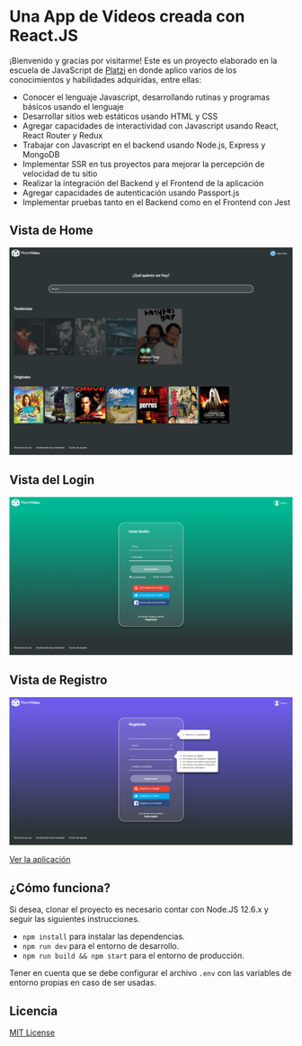 # Una App de Videos creada con React.JS

¡Bienvenido y gracias por visitarme! Este es un proyecto elaborado en la escuela de JavaScript de  [Platzi](https://platzi.com/) en donde aplico varios de los conocimientos y habilidades adquiridas, entre ellas: 

- Conocer el lenguaje Javascript, desarrollando rutinas y programas básicos usando el lenguaje
- Desarrollar sitios web estáticos usando HTML y CSS
- Agregar capacidades de interactividad con Javascript usando React, React Router y Redux
- Trabajar con Javascript en el backend usando Node.js, Express y MongoDB
- Implementar SSR en tus proyectos para mejorar la percepción de velocidad de tu sitio
- Realizar la integración del Backend y el Frontend de la aplicación
- Agregar capacidades de autenticación usando Passport.js
- Implementar pruebas tanto en el Backend como en el Frontend con Jest

## Vista de Home

![Home Preview](.readme-static/home_preview.png)

## Vista del Login

![Login Preview](.readme-static/login_preview.png)

## Vista de Registro

![Sign Up Preview](.readme-static/signup_preview.png)

[Ver la aplicación](https://platzi-videos.herokuapp.com)

## ¿Cómo funciona?

Si desea, clonar el proyecto es necesario contar con Node.JS 12.6.x y seguir las siguientes instrucciones.

- `npm install` para instalar las dependencias.
- `npm run dev` para el entorno de desarrollo.
- `npm run build && npm start` para el entorno de producción.

Tener en cuenta que se debe configurar el archivo `.env` con las variables de entorno propias en caso de ser usadas.

## Licencia

[MIT License](LICENSE)